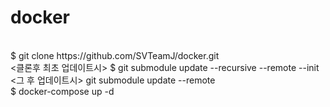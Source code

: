 # docker
<br/>
$ git clone https://github.com/SVTeamJ/docker.git
<br/>
<클론후 최초 업데이트시>
$ git submodule update --recursive --remote --init
<그 후 업데이트시>
git submodule update  --remote
<br/>
$ docker-compose up -d
